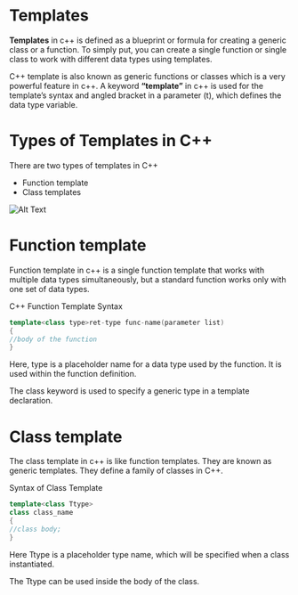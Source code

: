 # Templates

**Templates** in c++ is defined as a blueprint or formula for creating a generic class or a function. To simply put, you can create a single function or single class to work with different data types using templates.

C++ template is also known as generic functions or classes which is a very powerful feature in c++. A keyword **“template”** in c++ is used for the template’s syntax and angled bracket in a parameter (t), which defines the data type variable.

# Types of Templates in C++

There are two types of templates in C++

- Function template
- Class templates

![Alt Text](https://d1m75rqqgidzqn.cloudfront.net/wp-data/2021/05/22190628/Screenshot-2021-05-22-at-7.06.09-PM-1024x713.png)

# Function template

Function template in c++ is a single function template that works with multiple data types simultaneously, but a standard function works only with one set of data types.

C++ Function Template Syntax

```c++
template<class type>ret-type func-name(parameter list)
{
//body of the function
}
```

Here, type is a placeholder name for a data type used by the function. It is used within the function definition.

The class keyword is used to specify a generic type in a template declaration.

# Class template

The class template in c++ is like function templates. They are known as generic templates. They define a family of classes in C++.

Syntax of Class Template

```c++
template<class Ttype>
class class_name
{
//class body;
}
```

Here Ttype is a placeholder type name, which will be specified when a class instantiated.

The Ttype can be used inside the body of the class.
